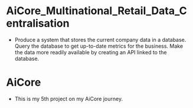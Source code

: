 # AiCore_Multinational_Retail_Data_Centralisation
- Produce a system that stores the current company data in a database. Query the database to get up-to-date metrics for the business. Make the data more readily available by creating an API linked to the database.

# AiCore
- This is my 5th project on my AiCore journey.
